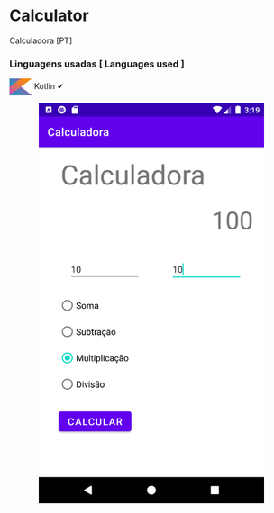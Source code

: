 # Calculator
Calculadora [PT]

### Linguagens usadas [ Languages used ]

<p><img align="center" alt="Carlos-KOTLIN" height="30" width="40" src="https://raw.githubusercontent.com/devicons/devicon/master/icons/kotlin/kotlin-original.svg">           Kotlin <!--❤️--> ✔</p>

<div align="center">
  <img src="https://github.com/CarlusKauan/C/blob/main/HelloWorld/Calculator.png" width="400"/>
</div>



